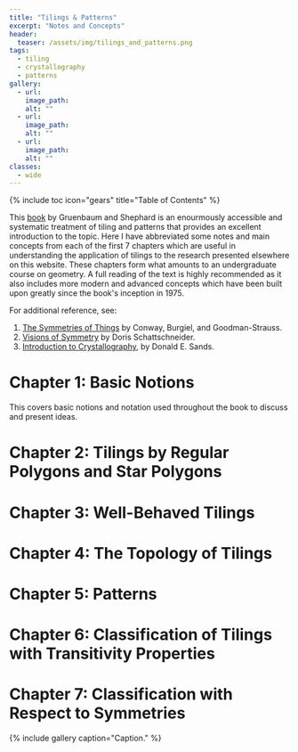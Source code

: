 ```yaml
---
title: "Tilings & Patterns"
excerpt: "Notes and Concepts"
header:
  teaser: /assets/img/tilings_and_patterns.png
tags:
  - tiling
  - crystallography
  - patterns
gallery:
  - url: 
    image_path: 
    alt: ""
  - url: 
    image_path: 
    alt: ""
  - url: 
    image_path: 
    alt: ""
classes:
  - wide
---
```


{% include toc icon="gears" title="Table of Contents" %}

This [book](https://www.amazon.com/Tilings-Patterns-Second-Dover-Mathematics/dp/B01JO24F9Q) by Gruenbaum and Shephard is an enourmously accessible and systematic treatment of tiling and patterns that provides an excellent introduction to the topic. Here I have abbreviated some notes and main concepts from each of the first 7 chapters which are useful in understanding the application of tilings to the research presented elsewhere on this website. These chapters form what amounts to an undergraduate course on geometry. A full reading of the text is highly recommended as it also includes more modern and advanced concepts which have been built upon greatly since the book's inception in 1975.

For additional reference, see:

1. [The Symmetries of Things](https://www.amazon.com/Symmetries-Things-John-H-Conway/dp/1568812205/ref=sr_1_1?crid=3950MC914UXYL&dchild=1&keywords=the+symmetries+of+things&qid=1635969516&qsid=142-4990633-6412737&s=books&sprefix=teh+symmetries+of+things%2Cstripbooks%2C61&sr=1-1&sres=1568812205%2C1401942423%2C1519525117%2C1633228010%2C0823427625%2C0387782141%2CB008VR8JSE%2C0465023827%2C1578263174%2C0306447908%2C0521828457%2C1790455383%2CB08W4JRLJM%2C0385542747%2C1615194797%2C0465025269&srpt=ABIS_BOOK) by Conway, Burgiel, and Goodman-Strauss.
2. [Visions of Symmetry](https://www.amazon.com/M-C-Escher-Visions-Symmetry-New/dp/0810943085/ref=sr_1_1?crid=MB8517KIWK8X&dchild=1&keywords=visions+of+symmetry&qid=1635969486&qsid=142-4990633-6412737&s=books&sprefix=visions+of+symmetry%2Cstripbooks%2C91&sr=1-1&sres=0810943085%2C0716721260%2C1950659747%2C0807603635%2C303842496X%2CB09FT3282Y%2CB0084WOH1O%2C1601983646%2C1466583975%2C1576753824%2CB00Q382RSG%2CB00BG7HYP0%2CB0851MJL52%2C1615193677%2C014378577X%2C0998180122&srpt=ABIS_BOOK) by Doris Schattschneider.
3. [Introduction to Crystallography](https://www.amazon.com/Introduction-Crystallography-Dover-Books-Chemistry/dp/0486678393), by Donald E. Sands.

<!-- Export OneNote notes as single webpages (.mht) and link here -->

# Chapter 1: Basic Notions

This covers basic notions and notation used throughout the book to discuss and present ideas.

# Chapter 2: Tilings by Regular Polygons and Star Polygons

# Chapter 3: Well-Behaved Tilings

# Chapter 4: The Topology of Tilings

# Chapter 5: Patterns

# Chapter 6: Classification of Tilings with Transitivity Properties

# Chapter 7: Classification with Respect to Symmetries

{% include gallery caption="Caption." %}

